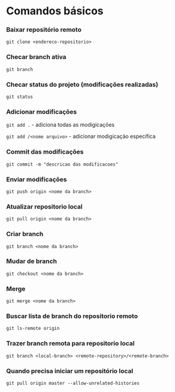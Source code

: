 # Comandos básicos

### Baixar repositório remoto
`git clone <endereco-repositorio>`

### Checar branch ativa
`git branch`

### Checar status do projeto (modificações realizadas)
`git status`

### Adicionar modificações
`git add .`   - adiciona todas as modigicações

`git add /<nome arquivo>`  - adicionar modigicação específica

### Commit das modificações
`git commit -m "descricao das modificacoes"`

### Enviar modificações
`git push origin <nome da branch>`

### Atualizar repositorio local
`git pull origin <nome da branch>`

### Criar branch
`git branch <nome da branch>`

### Mudar de branch
`git checkout <nome da branch>`

### Merge
`git merge <nome da branch>`

### Buscar lista de branch do repositorio remoto
`git ls-remote origin`

### Trazer branch remota para repositorio local
`git branch <local-branch> <remote-repository>/<remote-branch>`


### Quando precisa iniciar um repositório local
`git pull origin master --allow-unrelated-histories`
